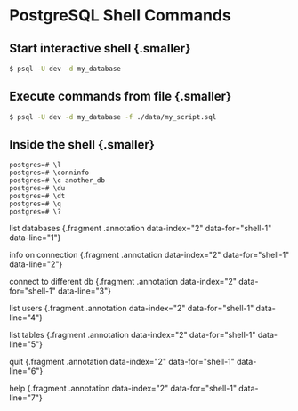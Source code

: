 # PostgreSQL Shell Commands

## Start interactive shell {.smaller}

<div class="row">
<div class="cell-4">

```bash
$ psql -U dev -d my_database
```

## Execute commands from file {.smaller}

```bash
$ psql -U dev -d my_database -f ./data/my_script.sql
```

</div>
<div class="cell-2">
<div class="smaller">

</div>
</div>
</div>

<div class="row fragment" data-index="1">
<div class="cell-4">

## Inside the shell {.smaller}

```text {#shell-1}
postgres=# \l
postgres=# \conninfo
postgres=# \c another_db
postgres=# \du
postgres=# \dt
postgres=# \q
postgres=# \?
```

</div>

<div class="cell-2">

<div class="smallest">

list databases {.fragment .annotation data-index="2" data-for="shell-1" data-line="1"}

info on connection {.fragment .annotation data-index="2" data-for="shell-1" data-line="2"}

connect to different db {.fragment .annotation data-index="2" data-for="shell-1" data-line="3"}

list users {.fragment .annotation data-index="2" data-for="shell-1" data-line="4"}

list tables {.fragment .annotation data-index="2" data-for="shell-1" data-line="5"}

quit {.fragment .annotation data-index="2" data-for="shell-1" data-line="6"}

help {.fragment .annotation data-index="2" data-for="shell-1" data-line="7"}

</div>
</div>

</div>
